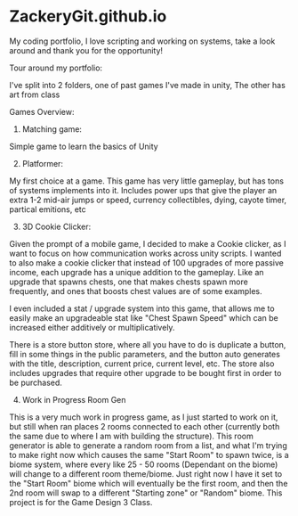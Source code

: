 # ZackeryGit.github.io
My coding portfolio, I love scripting and working on systems, take a look around and thank you for the opportunity!

Tour around my portfolio:

I've split into 2 folders, one of past games I've made in unity, The other has art from class

Games Overview:

1. Matching game:

Simple game to learn the basics of Unity

2. Platformer:

My first choice at a game. This game has very little gameplay, but has tons of systems implements into it. Includes power ups that give the player an extra 1-2 mid-air jumps or speed, currency collectibles, dying, cayote timer, partical emitions, etc

3. 3D Cookie Clicker:

Given the prompt of a mobile game, I decided to make a Cookie clicker, as I want to focus on how communication works across unity scripts. I wanted to also make a cookie clicker that instead of 100 upgrades of more passive income, each upgrade has a unique addition to the gameplay. Like an upgrade that spawns chests, one that makes chests spawn more frequently, and ones that boosts chest values are of some examples.

I even included a stat / upgrade system into this game, that allows me to easily make an upgradeable stat like "Chest Spawn Speed" which can be increased either additively or multiplicatively.

There is a store button store, where all you have to do is duplicate a button, fill in some things in the public parameters, and the button auto generates with the title, description, current price, current level, etc. The store also includes upgrades that require other upgrade to be bought first in order to be purchased.

4. Work in Progress Room Gen

This is a very much work in progress game, as I just started to work on it, but still when ran places 2 rooms connected to each other (currently both the same due to where I am with building the structure). This room generator is able to generate a random room from a list, and what I'm trying to make right now which causes the same "Start Room" to spawn twice, is a biome system, where every like 25 - 50 rooms (Dependant on the biome) will change to a different room theme/biome. Just right now I have it set to the "Start Room" biome which will eventually be the first room, and then the 2nd room will swap to a different "Starting zone" or "Random" biome. This project is for the Game Design 3 Class.